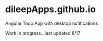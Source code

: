 # dileepApps.github.io
Angular Todo App with desktop notifications


Work in progress...last updated 8/17
